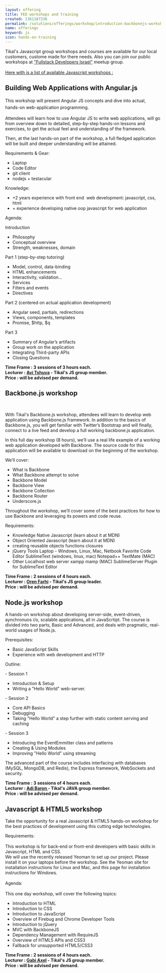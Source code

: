 ```yaml
---
layout: offering
title: FED workshops and training
created: 1361187336
permalink: /solutions/offerings/workshop/introduction-backbonejs-workshop
name: offerings
keyword: js
icon: hands-on-training
---
```

<div>
<p><span style="font-size: 18px;"><a name="angular"></a></span><span style="text-align: justify;">Tikal&#39;s Javascript group workshops and courses&nbsp;are available for our&nbsp;local customers, custome made for there needs. Also you can join our&nbsp;public workshops&nbsp;at&nbsp;</span><a href="http://www.meetup.com/full-stack-developer-il/" style="text-align: justify;">&quot;Fullstack Developers Israel&quot;</a><span style="text-align: justify;">&nbsp;</span><span style="text-align: justify;">meetup group.&nbsp;</span><br style="text-align: justify;" />
<br style="text-align: justify;" />
<u style="text-align: justify;">Here with is a list of available Javascript workshops :</u></p>
</div>
<h2>Building Web Applications with Angular.js</h2><div class='offering-description'><p><a name="angular"></a><span style="line-height: 1.6em;">This workshop will present Angular JS concepts and dive into actual, hands-on web-application programming.</span></p>

<p>Attendees will learn how to use Angular JS to write web applications, will go from overview down to detailed, step-by-step hands-on lessons and exercises, to get the actual feel and understanding of the framework.</p>

<p>Then, at the last hands-on part of the workshop, a full fledged application will be built and deeper understanding will be attained.</p>

<p>Requirements &amp; Gear:</p>

<ul>
	<li>Laptop</li>
	<li>Code Editor</li>
	<li>git client</li>
	<li>nodejs + testacular</li>
</ul>

<p>Knowledge:</p>

<ul>
	<li>+2 years experience with front end &nbsp;web development: javascript, css, html</li>
	<li>+ experience developing native oop javascript for web application</li>
</ul>

<p>Agenda:</p>

<p>Introduction</p>

<ul>
	<li>Philosophy</li>
	<li>Conceptual overview</li>
	<li>Strength, weaknesses, domain</li>
</ul>

<p>Part 1 (step-by-step tutoring)</p>

<ul>
	<li>Model, control, data-binding</li>
	<li>HTML enhancements</li>
	<li>Interactivity, validation...</li>
	<li>Services</li>
	<li>Filters and events</li>
	<li>Directives</li>
</ul>

<p>Part 2 (centered on actual application development)</p>

<ul>
	<li>Angular seed, partials, redirections</li>
	<li>Views, components, templates</li>
	<li>Promise, $http, $q</li>
</ul>

<p>Part 3</p>

<ul>
	<li>Summary of Angular&rsquo;s artifacts</li>
	<li>Group work on the application</li>
	<li>Integrating Third-party APIs</li>
	<li>Closing Questions</li>
</ul>

<div><strong>Time Frame : 3 sessions of 3 hours each.</strong></div>

<div><strong>Lecturer : <a href="http://www.tikalk.com/js/avitshuva">Avi Tshuva</a>&nbsp;- Tikal&#39;s JS group member.</strong></div>

<div><strong>Price : will be advised per demand.&nbsp;</strong></div>
</div><h2>Backbone.js workshop</h2><div class='offering-description'><p>&nbsp;</p>

<p>With Tikal&#39;s Backbone.js workshop, attendees will learn to develop web application using Backbone.js framework. In addition to the basics of Backbone.js, you will get familiar with Twitter&rsquo;s Bootstrap and will finally, connect to a live feed and develop a full working backbone.js application.</p>

<p>In this full day workshop (8 hours), we&rsquo;ll use a real life example of a working web application developed with Backbone. The source code for this application will be available to download on the beginning of the workshop.</p>

<p>We&rsquo;ll cover:</p>

<ul>
	<li>What is Backbone</li>
	<li>What Backbone attempt to solve</li>
	<li>Backbone Model</li>
	<li>Backbone View</li>
	<li>Backbone Collection</li>
	<li>Backbone Router</li>
	<li>Underscore.js</li>
</ul>

<p>Throughout the workshop, we&rsquo;ll cover some of the best practices for how to use Backbone and leveraging its powers and code reuse.</p>

<p>Requirements:</p>

<ul>
	<li>Knowledge Native Javascript (learn about it at MDN)</li>
	<li>Object Oriented Javascript (learn about it at MDN)</li>
	<li>creating reusable objects functions closures</li>
	<li>jQuery Tools Laptop - Windows, Linux, Mac, Netbook Favorite Code Editor SublimeText (windows, linux, mac) Notepad++ TextMate (MAC)</li>
	<li>Other Localhost web server xampp mamp (MAC) SublimeServer Plugin for SublimeText Editor&nbsp;</li>
</ul>

<div><strong>Time Frame : 2 sessions of 4 hours each.</strong></div>

<div><strong>Lecturer : <a href="http://www.tikalk.com/js/orenf">Oren Farhi</a>&nbsp;- Tikal&#39;s JS group leader.</strong></div>

<div><strong>Price : will be advised per demand.&nbsp;</strong></div>
</div><h2>Node.js workshop</h2><div class='offering-description'><p class="c5">A hands-on workshop about developing server-side, event-driven, aynchronuos i/o, scalable applications, all in JavaScrtipt. The course is divided into two parts, Basic and Advanced, and deals with pragmatic, real-world usages of Node.js.</p>

<p>Prerequisites:<span class="Apple-tab-span" style="white-space: pre;"> </span></p>

<ul>
	<li>Basic JavaScript Skills</li>
	<li>Experience with web development and HTTP</li>
</ul>

<p>Outline:</p>

<p>- Session 1&nbsp;</p>

<ul>
	<li>Introduction &amp; Setup</li>
	<li>Writing a &quot;Hello World&quot; web-server.</li>
</ul>

<p>- Session 2&nbsp;</p>

<ul>
	<li>Core API Basics</li>
	<li>Debugging</li>
	<li>Taking &quot;Hello World&quot; a step further with static content serving and caching</li>
</ul>

<p>- Session 3&nbsp;</p>

<ul>
	<li>Introducing the EventEmmitter class and patterns</li>
	<li>Creating &amp; Using Modules</li>
	<li>Improving &quot;Hello World&quot; using streaming</li>
</ul>

<p>The advanced part of the course includes interfacing with databases (MySQL, MongoDB, and Redis), the Express framework, WebSockets and security.</p>

<div><strong>Time Frame : 3 sessions of 4 hours each.</strong></div>

<div><strong>Lecturer :&nbsp;<a href="http://www.tikalk.com/js/orenf">A</a><a href="http://www.tikalk.com/java/adi">di Baron&nbsp;</a>- Tikal&#39;s JAVA group member.</strong></div>

<div><strong>Price : will be advised per demand.&nbsp;</strong></div>
</div><h2> Javascript & HTML5 workshop</h2><div class='offering-description'><p>Take the opportunity for a real Javascript &amp; HTML5 hands-on workshop for the best practices of development using this cutting edge technologies.</p>

<div>Requirements:</div>

<div>&nbsp;</div>

<div>This workshop is for back-end or front-end developers with basic skills in Javascript, HTML and CSS.</div>

<div>We will use the recently released Yeoman to set up our project. Please install it on your laptops before the workshop. See the Yeoman site for installation instructions for Linux and Mac, and this page for installation instructions for Windows.</div>

<div>&nbsp;</div>

<div>Agenda:</div>

<div>&nbsp;</div>

<div>This one day workshop, will cover the following topics:</div>

<ul>
	<li>Introduction to HTML</li>
	<li>Introduction to CSS</li>
	<li>Introduction to JavaScript</li>
	<li>Overview of Firebug and Chrome Developer Tools</li>
	<li>Introduction to jQuery</li>
	<li>MVC with BackboneJS</li>
	<li>Dependency Management with RequireJS</li>
	<li>Overview of HTML5 APIs and CSS3</li>
	<li>Fallback for unsupported HTML5/CSS3</li>
</ul>

<div><strong>Time Frame : 2 sessions of 4 hours each.</strong></div>

<div><strong>Lecturer : <a href="http://www.tikalk.com/java/gabi">Gabi Axel</a>&nbsp;- Tikal&#39;s JS group member.</strong></div>

<div><strong>Price : will be advised per demand.&nbsp;</strong></div>
</div>
